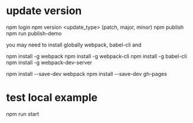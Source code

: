 # update version

npm login
npm version <update_type> (patch, major, minor)
npm publish
npm run publish-demo

you may need to install globally webpack, babel-cli and

npm install -g webpack
npm install -g webpack-cli
npm install -g babel-cli
npm install -g webpack-dev-server

npm install --save-dev webpack
npm install --save-dev gh-pages

# test local example

npm run start
